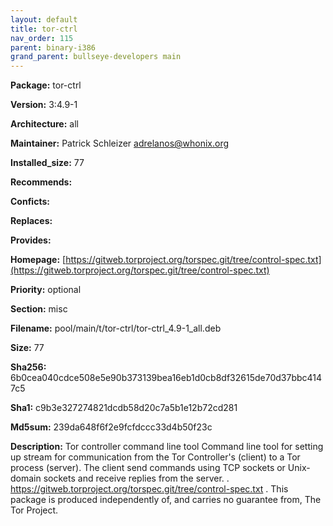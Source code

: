 ```yaml
---
layout: default
title: tor-ctrl
nav_order: 115
parent: binary-i386
grand_parent: bullseye-developers main
---
```


**Package:** tor-ctrl

**Version:** 3:4.9-1

**Architecture:**  all

**Maintainer:**  Patrick Schleizer <adrelanos@whonix.org>

**Installed_size:**  77

**Recommends:**  

**Conficts:**  

**Replaces:**  

**Provides:**  

**Homepage:**  [https://gitweb.torproject.org/torspec.git/tree/control-spec.txt](https://gitweb.torproject.org/torspec.git/tree/control-spec.txt)

**Priority:**  optional

**Section:** misc

**Filename:**  pool/main/t/tor-ctrl/tor-ctrl_4.9-1_all.deb

**Size:**  77

**Sha256:**  6b0cea040cdce508e5e90b373139bea16eb1d0cb8df32615de70d37bbc4147c5

**Sha1:**  c9b3e327274821dcdb58d20c7a5b1e12b72cd281

**Md5sum:**  239da648f6f2e9fcfdccc33d4b50f23c

**Description:** Tor controller command line tool
 Command line tool for setting up stream for communication from the
 Tor Controller's (client) to a Tor process (server). The client send
 commands using TCP sockets or Unix-domain sockets and receive replies
 from the server.
 .
 https://gitweb.torproject.org/torspec.git/tree/control-spec.txt
 .
 This package is produced independently of, and carries no guarantee from,
 The Tor Project.


